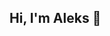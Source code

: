 ## Hi, I'm Aleks 👋

<!--
**AleksandroAliaj/AleksandroAliaj** is a ✨ _special_ ✨ repository because its `README.md` (this file) appears on your GitHub profile.

[![Typing SVG](https://readme-typing-svg.demolab.com/?lines=Data+Engineer;Software+Engineering;Machine+Learning;Innovation+Enthusiast)](https://git.io/typing-svg)
-->
